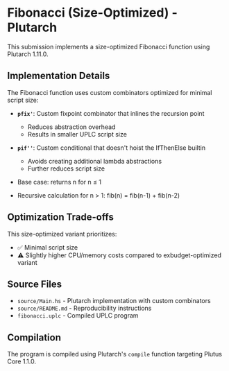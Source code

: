 # Fibonacci (Size-Optimized) - Plutarch

This submission implements a size-optimized Fibonacci function using Plutarch 1.11.0.

## Implementation Details

The Fibonacci function uses custom combinators optimized for minimal script size:

- **`pfix'`**: Custom fixpoint combinator that inlines the recursion point
  - Reduces abstraction overhead
  - Results in smaller UPLC script size

- **`pif''`**: Custom conditional that doesn't hoist the IfThenElse builtin
  - Avoids creating additional lambda abstractions
  - Further reduces script size

- Base case: returns n for n ≤ 1
- Recursive calculation for n > 1: fib(n) = fib(n-1) + fib(n-2)

## Optimization Trade-offs

This size-optimized variant prioritizes:

- ✅ Minimal script size
- ⚠️ Slightly higher CPU/memory costs compared to exbudget-optimized variant

## Source Files

- `source/Main.hs` - Plutarch implementation with custom combinators
- `source/README.md` - Reproducibility instructions
- `fibonacci.uplc` - Compiled UPLC program

## Compilation

The program is compiled using Plutarch's `compile` function targeting Plutus Core 1.1.0.
